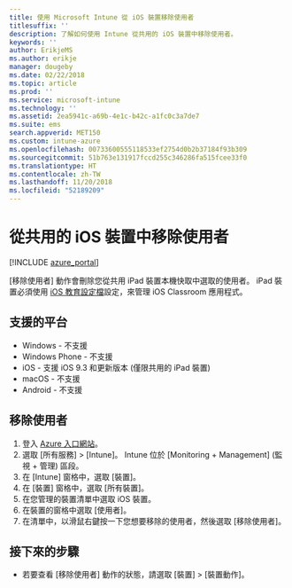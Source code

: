 ```yaml
---
title: 使用 Microsoft Intune 從 iOS 裝置移除使用者
titlesuffix: ''
description: 了解如何使用 Intune 從共用的 iOS 裝置中移除使用者。
keywords: ''
author: ErikjeMS
ms.author: erikje
manager: dougeby
ms.date: 02/22/2018
ms.topic: article
ms.prod: ''
ms.service: microsoft-intune
ms.technology: ''
ms.assetid: 2ea5941c-a69b-4e1c-b42c-a1fc0c3a7de7
ms.suite: ems
search.appverid: MET150
ms.custom: intune-azure
ms.openlocfilehash: 00733600555118533ef2754d0b2b37184f93b309
ms.sourcegitcommit: 51b763e131917fccd255c346286fa515fcee33f0
ms.translationtype: HT
ms.contentlocale: zh-TW
ms.lasthandoff: 11/20/2018
ms.locfileid: "52189209"
---
```

# <a name="remove-a-user-from-a-shared-ios-device"></a>從共用的 iOS 裝置中移除使用者


[!INCLUDE [azure_portal](./includes/azure_portal.md)]

[移除使用者] 動作會刪除您從共用 iPad 裝置本機快取中選取的使用者。 iPad 裝置必須使用 [iOS 教育設定檔](education-settings-configure-ios.md)設定，來管理 iOS Classroom 應用程式。 

## <a name="supported-platforms"></a>支援的平台

- Windows - 不支援
- Windows Phone - 不支援
- iOS - 支援 iOS 9.3 和更新版本 (僅限共用的 iPad 裝置)
- macOS - 不支援
- Android - 不支援

## <a name="remove-a-user"></a>移除使用者

1. 登入 [Azure 入口網站](https://portal.azure.com)。
2. 選取 [所有服務] > [Intune]。 Intune 位於 [Monitoring + Management] (監視 + 管理) 區段。
3. 在 [Intune] 窗格中，選取 [裝置]。
4. 在 [裝置] 窗格中，選取 [所有裝置]。
5. 在您管理的裝置清單中選取 iOS 裝置。
6. 在裝置的窗格中選取 [使用者]。
7. 在清單中，以滑鼠右鍵按一下您想要移除的使用者，然後選取 [移除使用者]。

## <a name="next-steps"></a>接下來的步驟

- 若要查看 [移除使用者] 動作的狀態，請選取 [裝置] > [裝置動作]。
